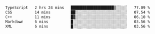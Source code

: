 <!--START_SECTION:waka-->

```txt
TypeScript   2 hrs 24 mins   ███████████████████▒░░░░░   77.09 %
CSS          14 mins         ██░░░░░░░░░░░░░░░░░░░░░░░   07.54 %
C++          11 mins         █▓░░░░░░░░░░░░░░░░░░░░░░░   06.10 %
Markdown     6 mins          █░░░░░░░░░░░░░░░░░░░░░░░░   03.56 %
XML          6 mins          █░░░░░░░░░░░░░░░░░░░░░░░░   03.56 %
```

<!--END_SECTION:waka-->
